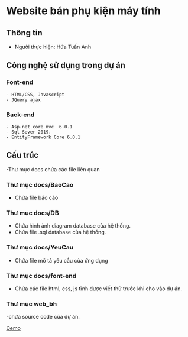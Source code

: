 ﻿# Website bán phụ kiện máy tính

## Thông tin
- Người thực hiện: Hứa Tuấn Anh

## Công nghệ sử dụng trong dự án
### Font-end
    - HTML/CSS, Javascript
    - JQuery ajax

### Back-end
    - Asp.net core mvc  6.0.1
    - Sql Sever 2019.
    - EntityFramework Core 6.0.1

## Cấu trúc
-Thư mục docs chứa các file liên quan

### Thư mục docs/BaoCao
- Chứa file báo cáo

### Thư mục docs/DB
- Chứa hình ảnh diagram database của hệ thống.
- Chứa file .sql database của hệ thống.

### Thư mục docs/YeuCau
- Chứa file mô tả yêu cầu của ứng dụng

### Thư mục docs/font-end
- Chứa các file html, css, js tĩnh được viết thử trước khi cho vào dự án.

### Thư mục web_bh 
-chứa source code của dự án.


[Demo](https://dotnet-web-bh.herokuapp.com)
